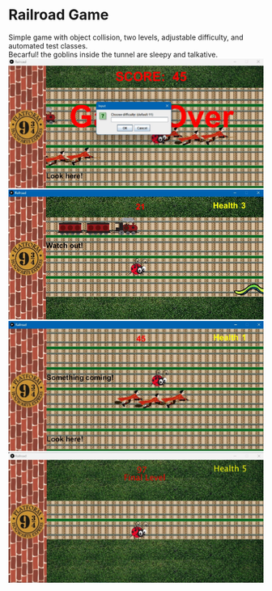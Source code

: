 # Railroad Game
Simple game with object collision, two levels, adjustable difficulty, and automated test classes.  
Becarful! the goblins inside the tunnel are sleepy and talkative. 
![example](screenshots/sc1.jpg)
![example](screenshots/sc2.jpg)
![example](screenshots/sc3.jpg)
![example](screenshots/sc4.jpg)